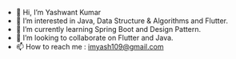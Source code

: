 - 👋 Hi, I’m Yashwant Kumar
- 👀 I’m interested in Java, Data Structure & Algorithms and Flutter.
- 🌱 I’m currently learning Spring Boot and Design Pattern.
- 💞️ I’m looking to collaborate on Flutter and Java.
- 📫 How to reach me : imyash109@gmail.com

<!---
itsyashh/itsyashh is a ✨ special ✨ repository because its `README.md` (this file) appears on your GitHub profile.
You can click the Preview link to take a look at your changes.
--->
